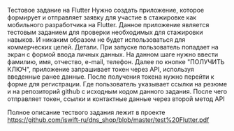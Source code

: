 Тестовое задание на Flutter
Нужно создать приложение, которое формирует и отправляет заявку для участие в
стажировке как мобильного разработчика на Flutter. Данное приложение является тестовым
заданием для проверки необходимых для стажировки навыков. И никаким образом не будет
использоваться для коммерческих целей.
Детали.
При запуске пользователь попадает на экран с формой ввода личных данных. На данном
шаге нужно ввести фамилию, имя, отчество, e-mail, телефон.
Далее по кнопке "ПОЛУЧИТЬ КЛЮЧ", приложение запрашивает токен через API, используя
введенные ранее данные.
После получения токена нужно перейти к форме для регистрации. Где пользователь
указывает ссылки на резюме и на репозиторий github с исходным кодом данного задания. После
чего отправляет токен, ссылки и контактные данные через второй метод API


Полное описание тествого задания лежит в проекте https://github.com/iswift-ru/dns_shop/blob/master/test%20Flutter.pdf
